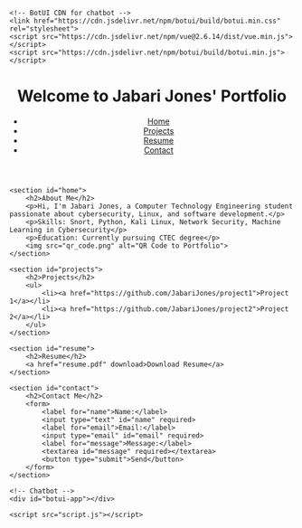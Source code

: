 <!DOCTYPE html>
<html lang="en">
<head>
    <meta charset="UTF-8">
    <meta name="viewport" content="width=device-width, initial-scale=1.0">
    <title>Jabari Jones | Portfolio</title>
    <link rel="stylesheet" href="styles.css">

    <!-- BotUI CDN for chatbot -->
    <link href="https://cdn.jsdelivr.net/npm/botui/build/botui.min.css" rel="stylesheet">
    <script src="https://cdn.jsdelivr.net/npm/vue@2.6.14/dist/vue.min.js"></script>
    <script src="https://cdn.jsdelivr.net/npm/botui/build/botui.min.js"></script>
</head>
<body>
    <header>
        <h1>Welcome to Jabari Jones' Portfolio</h1>
        <nav>
            <ul>
                <li><a href="#home">Home</a></li>
                <li><a href="#projects">Projects</a></li>
                <li><a href="#resume">Resume</a></li>
                <li><a href="#contact">Contact</a></li>
            </ul>
        </nav>
    </header>
    
    <section id="home">
        <h2>About Me</h2>
        <p>Hi, I'm Jabari Jones, a Computer Technology Engineering student passionate about cybersecurity, Linux, and software development.</p>
        <p>Skills: Snort, Python, Kali Linux, Network Security, Machine Learning in Cybersecurity</p>
        <p>Education: Currently pursuing CTEC degree</p>
        <img src="qr_code.png" alt="QR Code to Portfolio">
    </section>
    
    <section id="projects">
        <h2>Projects</h2>
        <ul>
            <li><a href="https://github.com/JabariJones/project1">Project 1</a></li>
            <li><a href="https://github.com/JabariJones/project2">Project 2</a></li>
        </ul>
    </section>
    
    <section id="resume">
        <h2>Resume</h2>
        <a href="resume.pdf" download>Download Resume</a>
    </section>
    
    <section id="contact">
        <h2>Contact Me</h2>
        <form>
            <label for="name">Name:</label>
            <input type="text" id="name" required>
            <label for="email">Email:</label>
            <input type="email" id="email" required>
            <label for="message">Message:</label>
            <textarea id="message" required></textarea>
            <button type="submit">Send</button>
        </form>
    </section>

    <!-- Chatbot -->
    <div id="botui-app"></div>

    <script src="script.js"></script>
</body>
</html>
